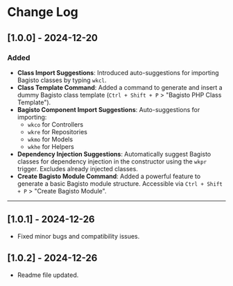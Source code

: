 # Change Log

## [1.0.0] - 2024-12-20
### Added
- **Class Import Suggestions**: Introduced auto-suggestions for importing Bagisto classes by typing `wkcl`.
- **Class Template Command**: Added a command to generate and insert a dummy Bagisto class template (`Ctrl + Shift + P` > "Bagisto PHP Class Template").
- **Bagisto Component Import Suggestions**: Auto-suggestions for importing:
  - `wkco` for Controllers
  - `wkre` for Repositories
  - `wkmo` for Models
  - `wkhe` for Helpers
- **Dependency Injection Suggestions**: Automatically suggest Bagisto classes for dependency injection in the constructor using the `wkpr` trigger. Excludes already injected classes.
- **Create Bagisto Module Command**: Added a powerful feature to generate a basic Bagisto module structure. Accessible via `Ctrl + Shift + P` > "Create Bagisto Module".

---

## [1.0.1] - 2024-12-26

- Fixed minor bugs and compatibility issues.

## [1.0.2] - 2024-12-26

- Readme file updated.